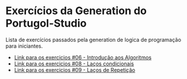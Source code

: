# Exercícios da Generation do Portugol-Studio

Lista de exercícios passados pela generation de logica de programação para iniciantes.
* [Link para os exercicios #06 - Introdução aos Algoritmos](https://drive.google.com/file/d/10k0zEBmqHJyIHKRKCSFmC7bmHnUQFQ96/view?usp=sharing)
* [Link para os exercicios #08 - Laços condicionais](https://drive.google.com/file/d/17tNNUllSwABIsJC3EZqC4risb5NKRQzD/view?usp=sharing)
* [Link para os exercicios #09 - Laços de Repetição](https://drive.google.com/file/d/1ONrdsbID-RDr9Dk1Oq4R9uE3kY-G9qbu/view?usp=sharing)


